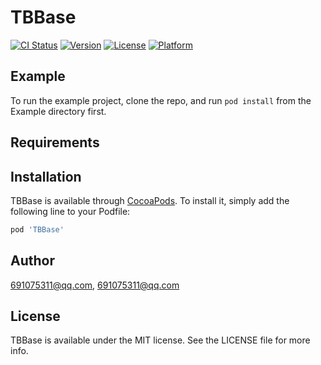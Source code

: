 # TBBase

[![CI Status](https://img.shields.io/travis/691075311@qq.com/TBBase.svg?style=flat)](https://travis-ci.org/691075311@qq.com/TBBase)
[![Version](https://img.shields.io/cocoapods/v/TBBase.svg?style=flat)](https://cocoapods.org/pods/TBBase)
[![License](https://img.shields.io/cocoapods/l/TBBase.svg?style=flat)](https://cocoapods.org/pods/TBBase)
[![Platform](https://img.shields.io/cocoapods/p/TBBase.svg?style=flat)](https://cocoapods.org/pods/TBBase)

## Example

To run the example project, clone the repo, and run `pod install` from the Example directory first.

## Requirements

## Installation

TBBase is available through [CocoaPods](https://cocoapods.org). To install
it, simply add the following line to your Podfile:

```ruby
pod 'TBBase'
```

## Author

691075311@qq.com, 691075311@qq.com

## License

TBBase is available under the MIT license. See the LICENSE file for more info.
